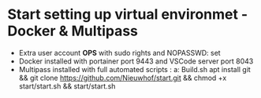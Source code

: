 # Start setting up virtual environmet - Docker & Multipass
 * Extra user account <b>OPS</B> with sudo rights and NOPASSWD: set
 * Docker installed with portainer port 9443 and VSCode server port 8043
 * Multipass installed with full automated scripts :
    a: Build.sh 
apt install git && git clone https://github.com/Nieuwhof/start.git && chmod +x start/start.sh && start/start.sh

